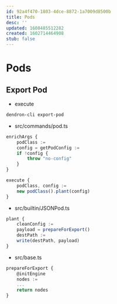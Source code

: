 ```yaml
---
id: 92a4f470-1803-4dce-8872-1a7009d8500b
title: Pods
desc: ''
updated: 1608485512282
created: 1602714464908
stub: false
---
```


# Pods

## Export Pod

- execute
```bash
dendron-cli export-pod
```

- src/commands/pod.ts
```ts
enrichArgs {
    podClass :=
    config = getPodConfig :=
    if !config {
        throw "no-config"
    }
}

execute {
    podClass, config :=
    new podClass().plant(config)
}
```

- src/builtin/JSONPod.ts
```ts
plant {
    cleanConfig :=
    payload = prepareForExport()
    destPath :=
    write(destPath, payload)
}
```

- src/base.ts
```ts
prepareForExport {
    @initEngine
    nodes :=
    ...
    return nodes
}
```